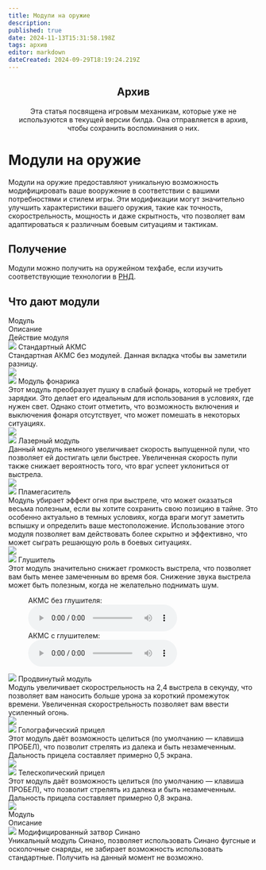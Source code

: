 ```yaml
---
title: Модули на оружие
description: 
published: true
date: 2024-11-13T15:31:58.198Z
tags: архив
editor: markdown
dateCreated: 2024-09-29T18:19:24.219Z
---
```


<center>
<div class="warning-banner">
  <h2> Архив </h2>
  <p>Эта статья посвящена игровым механикам, которые уже не используются в текущей версии билда. Она отправляется в архив, чтобы сохранить воспоминания о них.</p><p>
</div>
</center>

<h1 class="main">Модули на оружие</h1>
<p>Модули на оружие предоставляют уникальную возможность модифицировать ваше вооружение в соответствии с вашими потребностями и стилем игры. Эти модификации могут значительно улучшить характеристики вашего оружия, такие как точность, скорострельность, мощность и даже скрытность, что позволяет вам адаптироваться к различным боевым ситуациям и тактикам.</p>
<h2 class="main">Получение</h2>
<p>Модули можно получить на оружейном техфабе, если изучить соответствующие технологии в <a class="rnd" href="https://js.ss14.su/guides/researchanddevelopment">РНД</a>.</p>
<h2 class="main">Что дают модули</h2>
<div class="table-with-III-columns">
  <div class="table-title">Модуль</div>
  <div class="table-title">Описание</div>
  <div class="table-title">Действие модуля</div>
  <div class="table-item button">
    <img class="module1" src="/guides/uplink/weapons/akms.png"/>
    Стандартный АКМС
  </div>
  <div class="table-item">
        Стандартная АКМС без модулей. Данная вкладка чтобы вы заметили разницу.
  </div>
  <div class="table-item-gif">
    <img src="/weapon/module/gif/no_module_1.gif"/>
  </div>
    <div class="table-item button">
      <img class="module" src="/weapon/module/light.png"/>
    Модуль фонарика
  </div>
  <div class="table-item">
        Этот модуль преобразует пушку в слабый фонарь, который не требует зарядки. Это делает его идеальным для использования в условиях, где нужен свет. Однако стоит отметить, что возможность включения и выключения фонаря отсутствует, что может помешать в некоторых ситуациях.
  </div>
  <div class="table-item-gif">
    <img src="/weapon/module/gif/flashlight_1.gif"/>
  </div>
      <div class="table-item button">
    <img class="module" src="/weapon/module/laser.png"/>
    Лазерный модуль
  </div>
  <div class="table-item">
        Данный модуль немного увеличивает скорость выпущенной пули, что позволяет ей достигать цели быстрее. Увеличенная скорость пули также снижает вероятность того, что враг успеет уклониться от выстрела.
  </div>
  <div class="table-item-gif">
    <img src="/weapon/module/gif/laser_1.gif"/>
  </div>
      <div class="table-item button">
    <img class="module" src="/weapon/module/flamehider.png"/>
    Пламегаситель
  </div>
  <div class="table-item">
        Модуль убирает эффект огня при выстреле, что может оказаться весьма полезным, если вы хотите сохранить свою позицию в тайне. Это особенно актуально в темных условиях, когда враги могут заметить вспышку и определить ваше местоположение. Использование этого модуля позволяет вам действовать более скрытно и эффективно, что может сыграть решающую роль в боевых ситуациях.
  </div>
  <div class="table-item-gif">
    <img src="/weapon/module/gif/flame_arrester_1.gif"/>
  </div>
      <div class="table-item button">
    <img class="module" src="/weapon/module/silencer.png"/>
    Глушитель
  </div>
  <div class="table-item">
        Этот модуль значительно снижает громкость выстрела, что позволяет вам быть менее замеченным во время боя. Снижение звука выстрела может быть полезным, когда не желательно поднимать шум.
  </div>
  <div class="table-item-gif">
   <figure>
  <figcaption class="audio"> АКМС без глушителя:</figcaption>
  <audio controls src="/weapon/module/gif/standart_1.mp3"></audio>
  <figcaption class="audio"> АКМС с глушителем:</figcaption>
  <audio controls src="/weapon/module/gif/guet.mp3"></audio>
</figure>
  </div>
      <div class="table-item button">
    <img class="module" src="/weapon/module/accelerator.png"/>
    Продвинутый модуль
  </div>
  <div class="table-item">
        Модуль увеличивает скорострельность на 2,4 выстрела в секунду, что позволяет вам наносить больше урона за короткий промежуток времени. Увеличенная скорострельность позволяет вам ввести усиленный огонь.
  </div>
  <div class="table-item-gif">
    <img src="/weapon/module/gif/pro_module_1.gif"/>
  </div>
      <div class="table-item button">
    <img class="module" src="/weapon/module/holographic.png"/>
    Голографический прицел
  </div>
  <div class="table-item">
        Этот модуль даёт возможность целиться (по умолчанию — клавиша ПРОБЕЛ), что позволит стрелять из далека и быть незамеченным. Дальность прицела составляет примерно 0,5 экрана.
  </div>
  <div class="table-item-gif">
    <img src="/weapon/module/gif/holographic_sight.gif"/>
  </div>
      <div class="table-item button">
    <img class="module" src="/weapon/module/telescopic.png"/>
    Телескопический прицел
  </div>
  <div class="table-item">
        Этот модуль даёт возможность целиться (по умолчанию — клавиша ПРОБЕЛ), что позволит стрелять из далека и быть незамеченным. Дальность прицела составляет примерно 0,8 экрана.
  </div>
  <div class="table-item-gif">
    <img src="/weapon/module/gif/telescopic_sight.gif"/>
  </div>
  <!-- <Обязателен> -->
  <div class="button"></div>
  <!-- </Обязателен> -->
</div>
<div class="table-with-II-columns">
  <div class="table-title">Модуль</div>
  <div class="table-title">Описание</div>
  <div class="table-item button">
    <img class="module1" src="/weapon/module/shinano.png"/>
    Модифицированный затвор Синано
  </div>
  <div class="table-item">
        Уникальный модуль Синано, позволяет использовать Синано фугсные и осколочные снаряды, не забирает возможность использовать стандартные. Получить на данный момент не возможно.
  </div>
  <!-- <Обязателен> -->
  <div class="button"></div>
  <!-- </Обязателен> -->
</div>